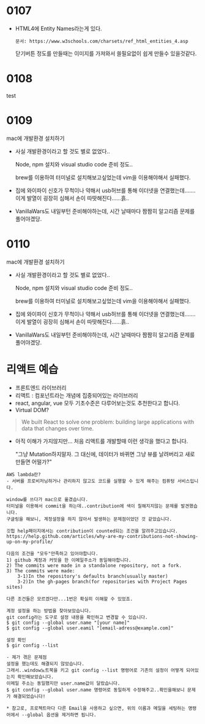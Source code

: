 <h1>
    0107
</h1>

- HTML4에 Entity Names라는게 있다.

  ```
  문서: https://www.w3schools.com/charsets/ref_html_entities_4.asp
  ```

  닫기버튼 정도를 만들때는 이미지를 가져와서 쓸필요없이 쉽게 만들수 있을것같다.

<h1>
    0108
</h1>
test

# 0109

mac에 개발환경 설치하기

- 사실 개발환경이라고 할 것도 별로 없었다..

  Node, npm 설치와 visual studio code 준비 정도..

  brew를 이용하여 터미널로 설치해보고싶었는데 vim을 이용해야해서 실패했다.

- 집에 와이파이 신호가 무척이나 약해서 usb허브를 통해 이더넷을 연결했는데....... 이게 발열이 굉장히 심해서 손이 따땃해진다......흙..

- VanillaWars도 내일부턴 준비해야하는데, 시간 날때마다 짬짬히 알고리즘 문제를 풀어야겠당.

# 0110

mac에 개발환경 설치하기

- 사실 개발환경이라고 할 것도 별로 없었다..

  Node, npm 설치와 visual studio code 준비 정도..

  brew를 이용하여 터미널로 설치해보고싶었는데 vim을 이용해야해서 실패했다.

- 집에 와이파이 신호가 무척이나 약해서 usb허브를 통해 이더넷을 연결했는데....... 이게 발열이 굉장히 심해서 손이 따땃해진다......흙..

- VanillaWars도 내일부턴 준비해야하는데, 시간 날때마다 짬짬히 알고리즘 문제를 풀어야겠당.

# 리액트 예습

- 프론트엔드 라이브러리
- 리액트 : 컴포넌트라는 개념에 집중되어있는 라이브러리
- react, angular, vue 모두 기초수준은 다루어보는것도 추천한다고 합니다.
- Virtual DOM?

> We built React to solve one problem: building large applications with data that changes over time.

- 아직 이해가 가지않지만... 처음 리액트를 개발할때 이런 생각을 했다고 합니다.

  "그냥 Mutation하지말자. 그 대신에, 데이터가 바뀌면 그냥 뷰를 날려버리고 새로 만들면 어떨가?"

```
AWS lambda란?
- 서버를 프로비저닝하거나 관리하지 않고도 코드를 실행할 수 있게 해주는 컴퓨텅 서비스입니다.
```

```
window를 쓰다가 mac으로 옮겼습니다.
터미널을 이용해서 commit을 하는데..contribution에 색이 칠해지지않는 문제를 발견했습니다.
구글링을 해보니, 계정설정을 하지 않아서 발생하는 문제점이었던 것 같았습니다.

깃헙 help페이지에서는 contribution이 counted되는 조건을 알려주고있습니다.
https://help.github.com/articles/why-are-my-contributions-not-showing-up-on-my-profile/

다음의 조건을 "모두"만족하고 있어야합니다.
1) github 계정과 커밋을 한 이메일주소가 동일해야합니다.
2) The commits were made in a standalone repository, not a fork.
3) The commits were made:
	3-1)In the repository's defaults branch(usually master)
	3-2)In the gh-pages branch(for repositories with Project Pages sites)

다른 조건들은 모르겠다만...1번은 확실히 이해할 수 있었죠.

계정 설정을 하는 방법을 찾아보았습니다.
git config라는 도구로 설정 내용을 확인하고 변경할 수 있습니다.
$ git config --global user.name "[your name]"
$ git config --global user.eamil "[email-adress@example.com]"

설정 확인
$ gir config --list

- 제가 겪은 문제점
설정을 했는데도 해결되지 않았습니다.
그래서..window노트북을 키고 git config --list 명령어로 기존의 설정이 어떻게 되어있는지 확인해보았습니다.
이메일 주소는 동일했지만 user.name값이 달랐습니다.
$ git config --global user.name 명령어로 동일하게 수정해주고..확인을해보니 문제가 해결되었습니다!

* 참고로, 프로젝트마다 다른 Email을 사용하고 싶으면, 위의 이름과 메일을 세팅하는 명령어에서 --global 옵션을 제거하면 됩니다.
```

